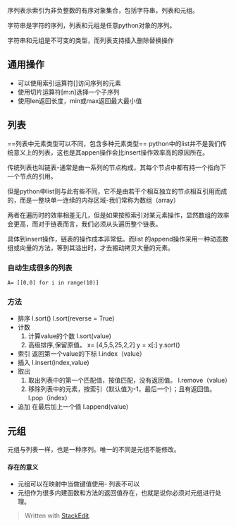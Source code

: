序列表示索引为非负整数的有序对象集合，包括字符串，列表和元组。

字符串是字符的序列，列表和元组是任意python对象的序列。

字符串和元组是不可变的类型，而列表支持插入删除替换操作

## 通用操作
- 可以使用索引运算符[]访问序列的元素
- 使用切片运算符[m:n]选择一个子序列
- 使用len返回长度，min或max返回最大最小值
## 列表
==列表中元素类型可以不同，包含多种元素类型==
python中的list并不是我们传统意义上的列表，这也是其appen操作会比insert操作效率高的原因所在。

传统列表也叫链表-通常是由一系列的节点构成，其每个节点中都有持一个指向下一个节点的引用。

但是python中list则与此有些不同，它不是由若干个相互独立的节点相互引用而成的，而是一整块单一连续的内存区域-我们常称为数组（array）

两者在遍历时的效率相差无几，但是如果按照索引对某元素操作，显然数组的效率会更高，而对于链表而言，我们必须从头遍历整个链表。

具体到insert操作，链表的操作成本非常低。而list 的append操作采用一种动态数组或向量的方法，等到其溢出时，才去搬动拷贝大量的元素。
### 自动生成很多的列表
`A= [[0,0] for i in range(10)] `
### 方法
- 排序
l.sort()
l.sort(reverse = True)
- 计数
	1. 计算value的个数
l.sort(value)
	1. 高级排序,保留原值。
x= [4,5,5,25,2,2]
y = x[:]
y.sort()
 - 索引
返回第一个value的下标
l.index（value）
- 插入
l.insert(index,value)
- 取出
	1. 取出列表中的第一个匹配值，按值匹配，没有返回值。
l.remove（value）
	2. 移除列表中的元素，按索引（默认值为-1，最后一个）；且有返回值。
l.pop（index）
- 追加
在最后加上一个值
l.append(value)
## 元组
元组与列表一样，也是一种序列。唯一的不同是元组不能修改。

#### 存在的意义
- 元组可以在映射中当做键值使用- 列表不可以
- 元组作为很多内建函数和方法的返回值存在，也就是说你必须对元组进行处理。

> Written with [StackEdit](https://stackedit.io/).
<!--stackedit_data:
eyJoaXN0b3J5IjpbMTU2NDg0MTI0Ml19
-->